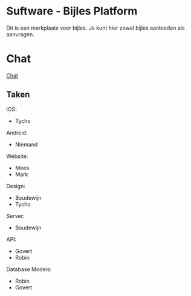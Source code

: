 # Suftware - Bijles Platform
Dit is een markplaats voor bijles. Je kunt hier zowel bijles aanbieden als
aanvragen.

# Chat
[Chat](https://gitter.im/Vlakbijles)

## Taken
IOS:
- Tycho

Android:
- Niemand

Website:
- Mees
- Mark

Design:
- Boudewijn
- Tycho

Server:
- Boudewijn

API:
- Govert
- Robin

Database Models:
- Robin
- Govert
